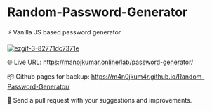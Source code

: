# Random-Password-Generator
:zap: Vanilla JS based password generator

<a target="_blank" href="https://player.vimeo.com/video/650060792?h=618297f513">![ezgif-3-82771dc7371e](https://user-images.githubusercontent.com/11471878/144053707-5fff448b-a4ff-49bb-ab9d-0529746df1d6.gif)</a>

:globe_with_meridians: Live URL: https://manojkumar.online/lab/password-generator/

:package: Github pages for backup: https://m4n0jkum4r.github.io/Random-Password-Generator/

:speech_balloon: Send a pull request with your suggestions and improvements.


